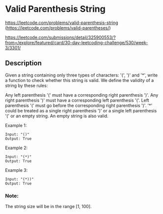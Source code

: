 # Valid Parenthesis String

https://leetcode.com/problems/valid-parenthesis-string
(https://leetcode.com/problems/valid-parentheses/)

https://leetcode.com/submissions/detail/325900553/?from=/explore/featured/card/30-day-leetcoding-challenge/530/week-3/3301/

## Description

Given a string containing only three types of characters: '(', ')' and '*', write a function to check whether this string is valid. We define the validity of a string by these rules:

Any left parenthesis '(' must have a corresponding right parenthesis ')'.
Any right parenthesis ')' must have a corresponding left parenthesis '('.
Left parenthesis '(' must go before the corresponding right parenthesis ')'.
'*' could be treated as a single right parenthesis ')' or a single left parenthesis '(' or an empty string.
An empty string is also valid.

Example 1:
```
Input: "()"
Output: True
```

Example 2:
```
Input: "(*)"
Output: True
```

Example 3:
```
Input: "(*))"
Output: True
```

### Note:
The string size will be in the range [1, 100].